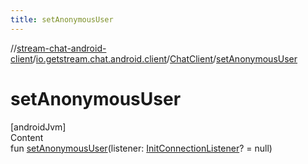 ```yaml
---
title: setAnonymousUser
---
```

//[stream-chat-android-client](../../../index.md)/[io.getstream.chat.android.client](../index.md)/[ChatClient](index.md)/[setAnonymousUser](setAnonymousUser.md)



# setAnonymousUser  
[androidJvm]  
Content  
fun [setAnonymousUser](setAnonymousUser.md)(listener: [InitConnectionListener](../../io.getstream.chat.android.client.socket/InitConnectionListener/index.md)? = null)  



